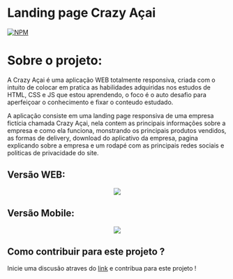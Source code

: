 # Landing page Crazy Açai
[![NPM](https://img.shields.io/npm/l/react)](https://github.com/Italorcarvalho/Crazy-Acai/blob/main/LICENSE) 



# Sobre o projeto:
A Crazy Açai é uma aplicação WEB totalmente responsiva, criada com o intuito de colocar em pratica as habilidades adquiridas nos estudos de HTML, CSS e JS que estou aprendendo, o foco é o auto desafio para aperfeiçoar o conhecimento e fixar o conteudo estudado. 

A aplicação consiste em uma landing page responsiva de uma empresa fictícia chamada Crazy Açai, nela contem as principais informações sobre a empresa e como ela funciona, monstrando os principais produtos vendidos, as formas de delivery, download do aplicativo da empresa, pagina explicando sobre a empresa e um rodapé com as principais redes sociais e politicas de privacidade do site.

## Versão WEB:
<div align="center"> 
<img src="https://user-images.githubusercontent.com/65707337/222924303-2db654ec-860d-48e5-85cd-9c19c6203e5a.png""/>
</div>


## Versão Mobile:
<div align="center"> 
<img src="https://user-images.githubusercontent.com/65707337/222924483-70b7a0ec-f87e-41d2-ac25-5fcc10964fe6.png"/>
</div>


## Como contribuir para este projeto ?

<p>Inicie uma discusão atraves do <a href="https://github.com/Italorcarvalho/Crazy-Acai/issues">link</a> e contribua para este projeto !</p>
